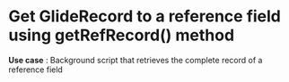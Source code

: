 # Get GlideRecord to a reference field using getRefRecord() method

**Use case** : Background script that retrieves the complete record of a reference field